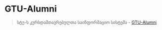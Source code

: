 # GTU-Alumni
> სტუ-ს კურსდამთავრებულთა საინფორმაციო სისტემა - [GTU-Alumni](https://mikheil-a.github.io/GTU_Alumni/)


<!--
  --Website is running at: http://localhost:4300
  --Server is running at: http://localhost:3000
  -->


<!-- To deploy the app on ghpages:
  -- Checkout the branch you want to deploy;
  -- Run: "npm install -g angular-cli-ghpages" if you haven't installed ghpages already;
  -- First run: "ng build --prod" and see if it builds successfully;
  -- Then run: "ng build --prod --base-href https://mikheil-a.github.io/GTU_Alumni/";
  -- Finally run: "ngh" to check deployment result.-->
